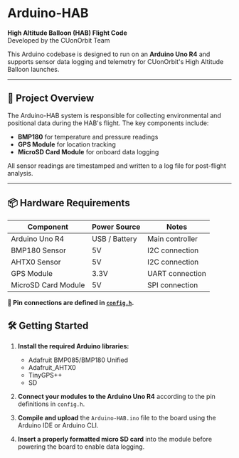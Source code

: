 # Arduino-HAB

**High Altitude Balloon (HAB) Flight Code**  
Developed by the CUonOrbit Team

This Arduino codebase is designed to run on an **Arduino Uno R4** and supports sensor data logging and telemetry for CUonOrbit's High Altitude Balloon launches.

---

## 🚀 Project Overview

The Arduino-HAB system is responsible for collecting environmental and positional data during the HAB's flight. The key components include:

- **BMP180** for temperature and pressure readings
- **GPS Module** for location tracking
- **MicroSD Card Module** for onboard data logging

All sensor readings are timestamped and written to a log file for post-flight analysis.

---

## 📦 Hardware Requirements

| Component          | Power Source | Notes                       |
|--------------------|--------------|-----------------------------|
| Arduino Uno R4     | USB / Battery| Main controller             |
| BMP180 Sensor      | 5V           | I2C connection              |
| AHTX0 Sensor       | 5V           | I2C connection              |
| GPS Module         | 3.3V         | UART connection             |
| MicroSD Card Module| 5V           | SPI connection              |

**📍 Pin connections are defined in [`config.h`](config.h).**

## 🛠️ Getting Started

1. **Install the required Arduino libraries:**
   - Adafruit BMP085/BMP180 Unified
   - Adafruit_AHTX0
   - TinyGPS++
   - SD

2. **Connect your modules to the Arduino Uno R4** according to the pin definitions in `config.h`.

3. **Compile and upload** the `Arduino-HAB.ino` file to the board using the Arduino IDE or Arduino CLI.

4. **Insert a properly formatted micro SD card** into the module before powering the board to enable data logging.